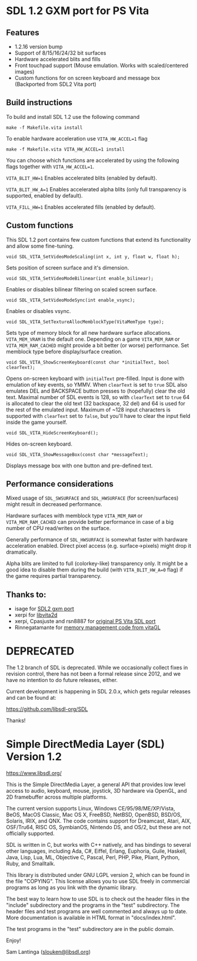 # SDL 1.2 GXM port for PS Vita

## Features

- 1.2.16 version bump
- Support of 8/15/16/24/32 bit surfaces
- Hardware accelerated blits and fills
- Front touchpad support (Mouse emulation. Works with scaled/centered images)
- Custom functions for on screen keyboard and message box (Backported from SDL2 Vita port)

## Build instructions

To build and install SDL 1.2 use the following command

```make -f Makefile.vita install```

To enable hardware acceleration use ```VITA_HW_ACCEL=1``` flag

```make -f Makefile.vita VITA_HW_ACCEL=1 install```

You can choose which functions are accelerated by using the following flags together with ```VITA_HW_ACCEL=1```.

`VITA_BLIT_HW=1` Enables accelerated blits (enabled by default).

`VITA_BLIT_HW_A=1` Enables accelerated alpha blits (only full transparency is supported, enabled by default).

`VITA_FILL_HW=1` Enables accelerated fills (enabled by default).

## Custom functions

This SDL 1.2 port contains few custom functions that extend its functionality and allow some fine-tuning.

```void SDL_VITA_SetVideoModeScaling(int x, int y, float w, float h);```

Sets position of screen surface and it's dimension.

```void SDL_VITA_SetVideoModeBilinear(int enable_bilinear);```

Enables or disables bilinear filtering on scaled screen surface.

```void SDL_VITA_SetVideoModeSync(int enable_vsync);```

Enables or disables vsync.

```void SDL_VITA_SetTextureAllocMemblockType(VitaMemType type);```

Sets type of memory block for all new hardware surface allocations. ```VITA_MEM_VRAM``` is the default one. Depending on a game ```VITA_MEM_RAM``` or ```VITA_MEM_RAM_CACHED``` might provide a bit better (or worse) performance. Set memblock type before display/surface creation.

```void SDL_VITA_ShowScreenKeyboard(const char *initialText, bool clearText);```

Opens on-screen keyboard with ```initialText``` pre-filled. Input is done with emulation of key events, so YMMV. When ```clearText``` is set to ```true``` SDL also emulates DEL and BACKSPACE button presses to (hopefully) clear the old text. Maximal number of SDL events is 128, so with ```clearText``` set to ```true``` 64 is allocated to clear the old text (32 backspace, 32 del) and 64 is used for the rest of the emulated input. Maximum of ~128 input characters is supported with ```clearText``` set to ```false```, but you'll have to clear the input field inside the game yourself.

```void SDL_VITA_HideScreenKeyboard();```

Hides on-screen keyboard.

```void SDL_VITA_ShowMessageBox(const char *messageText);```

Displays message box with one button and pre-defined text.

## Performance considerations

Mixed usage of ```SDL_SWSURFACE``` and ```SDL_HWSURFACE``` (for screen/surfaces) might result in decreased performance.

Hardware surfaces with memblock type ```VITA_MEM_RAM``` or ```VITA_MEM_RAM_CACHED``` can provide better performance in case of a big number of CPU read/writes on the surface.

Generally performance of ```SDL_HWSURFACE``` is somewhat faster with hardware acceleration enabled. Direct pixel access (e.g. surface->pixels) might drop it dramatically.

Alpha blits are limited to full (colorkey-like) transparency only. It might be a good idea to disable them during the build (with `VITA_BLIT_HW_A=0` flag) if the game requires partial transparency.

## Thanks to:
- isage for [SDL2 gxm port](https://github.com/isage/SDL-mirror)
- xerpi for [libvita2d](https://github.com/xerpi/libvita2d)
- xerpi, Cpasjuste and rsn8887 for [original PS Vita SDL port](https://github.com/rsn8887/SDL-Vita/tree/SDL12)
- Rinnegatamante for [memory management code from vitaGL](https://github.com/Rinnegatamante/vitaGL)


# DEPRECATED

The 1.2 branch of SDL is deprecated. While we occasionally collect fixes
in revision control, there has not been a formal release since 2012, and
we have no intention to do future releases, either.

Current development is happening in SDL 2.0.x, which gets regular
releases and can be found at:

https://github.com/libsdl-org/SDL

Thanks!



# Simple DirectMedia Layer (SDL) Version 1.2

https://www.libsdl.org/

This is the Simple DirectMedia Layer, a general API that provides low
level access to audio, keyboard, mouse, joystick, 3D hardware via OpenGL,
and 2D framebuffer across multiple platforms.

The current version supports Linux, Windows CE/95/98/ME/XP/Vista, BeOS,
MacOS Classic, Mac OS X, FreeBSD, NetBSD, OpenBSD, BSD/OS, Solaris, IRIX,
and QNX.  The code contains support for Dreamcast, Atari, AIX, OSF/Tru64,
RISC OS, SymbianOS, Nintendo DS, and OS/2, but these are not officially
supported.

SDL is written in C, but works with C++ natively, and has bindings to
several other languages, including Ada, C#, Eiffel, Erlang, Euphoria,
Guile, Haskell, Java, Lisp, Lua, ML, Objective C, Pascal, Perl, PHP,
Pike, Pliant, Python, Ruby, and Smalltalk.

This library is distributed under GNU LGPL version 2, which can be
found in the file  "COPYING".  This license allows you to use SDL
freely in commercial programs as long as you link with the dynamic
library.

The best way to learn how to use SDL is to check out the header files in
the "include" subdirectory and the programs in the "test" subdirectory.
The header files and test programs are well commented and always up to date.
More documentation is available in HTML format in "docs/index.html".

The test programs in the "test" subdirectory are in the public domain.

Enjoy!

Sam Lantinga (slouken@libsdl.org)

